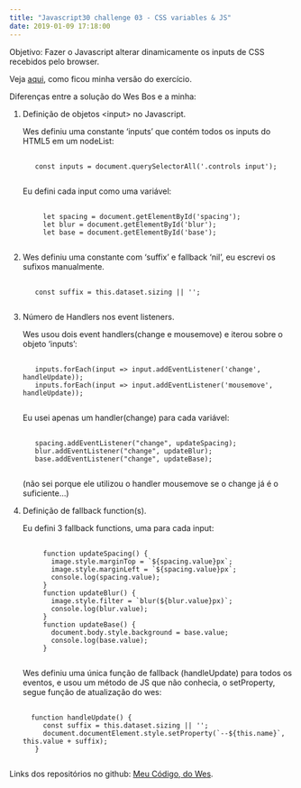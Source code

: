 ```yaml
---
title: "Javascript30 challenge 03 - CSS variables & JS"
date: 2019-01-09 17:18:00
---
```

Objetivo: Fazer o Javascript alterar dinamicamente os inputs de CSS recebidos pelo browser.

 Veja <a href="https://aponce911.github.io/javascript30/03-CSS-variables/index.html" target="_blank">aqui</a>, como ficou minha versão do exercício.


Diferenças entre a solução do Wes Bos e a minha:
1. Definição de objetos \<input> no Javascript.

    Wes definiu uma constante ‘inputs’ que contém todos os inputs do HTML5 em um nodeList:

    <pre>
      <code>
      const inputs = document.querySelectorAll('.controls input');
      </code></pre>

    Eu defini cada input como uma variável:

    <pre>
      <code>
        let spacing = document.getElementById('spacing');
        let blur = document.getElementById('blur');
        let base = document.getElementById('base');
      </code></pre>

1. Wes definiu uma constante com ‘suffix’ e fallback ‘nil’, eu escrevi os sufixos manualmente.

    <pre>
      <code>
      const suffix = this.dataset.sizing || '';
    </code></pre>

1. Número de Handlers nos event listeners.

    Wes usou dois event handlers(change e mousemove) e iterou sobre o objeto ‘inputs’:

    <pre>
      <code>
      inputs.forEach(input => input.addEventListener('change', handleUpdate));
      inputs.forEach(input => input.addEventListener('mousemove', handleUpdate));
    </code></pre>

    Eu usei apenas um handler(change) para cada variável:

    <pre>
      <code>
      spacing.addEventListener("change", updateSpacing);
      blur.addEventListener("change", updateBlur);
      base.addEventListener("change", updateBase);
    </code></pre>

    (não sei porque ele utilizou o handler mousemove se o change já é o suficiente…)

1. Definição de fallback function(s).


    Eu defini 3 fallback functions, uma para cada input:

    <pre>
      <code>
        function updateSpacing() {
          image.style.marginTop = `${spacing.value}px`;
          image.style.marginLeft = `${spacing.value}px`;
          console.log(spacing.value);
        }
        function updateBlur() {
          image.style.filter = `blur(${blur.value}px)`;
          console.log(blur.value);
        }
        function updateBase() {
          document.body.style.background = base.value;
          console.log(base.value);
        }
      </code></pre>

    Wes definiu uma única função de fallback (handleUpdate) para todos os eventos, e usou um método de JS que não conhecia, o setProperty, segue função de atualização do wes:

    <pre>
      <code>
     function handleUpdate() {
        const suffix = this.dataset.sizing || '';
        document.documentElement.style.setProperty(`--${this.name}`, this.value + suffix);
      }
    </code></pre>


Links dos repositórios no github:
<a href="https://github.com/APonce911/javascript30/tree/master/03-CSS-variables" target="_blank"> Meu Código</a>,<a href="https://github.com/wesbos/JavaScript30/blob/master/03%20-%20CSS%20Variables/index-FINISHED.html"  target="_blank"> do Wes</a>.

